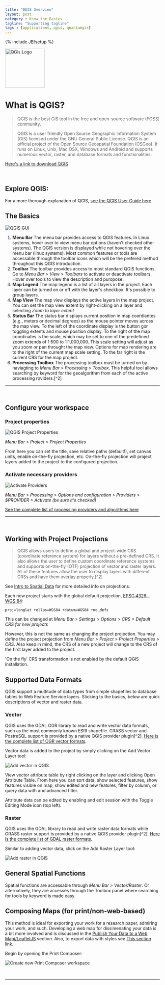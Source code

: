 ```yaml
---
title: "QGIS Overview"
layout: post
category : Know the Basics
tagline: "Supporting tagline"
tags : [applications, qgis, quantumgis]
---
```



{% include JB/setup %}


<a title="By User:Anitagraser on QGIS Wiki, User:Anitagraser (http://www.qgis.org/wiki/File:QGis_Logo.png) [CC BY-SA 3.0 (http://creativecommons.org/licenses/by-sa/3.0)], via Wikimedia Commons" href="http://commons.wikimedia.org/wiki/File%3AQGis_Logo.png"><img width="128" alt="QGis Logo" src="//upload.wikimedia.org/wikipedia/commons/thumb/7/71/QGis_Logo.png/128px-QGis_Logo.png"/></a>

# What is QGIS?

> QGIS is the best GIS tool in the free and open-source software (FOSS) community.

> QGIS is a user friendly Open Source Geographic Information System (GIS) licensed under the GNU General Public License. QGIS is an official project of the Open Source Geospatial Foundation (OSGeo). It runs on Linux, Unix, Mac OSX, Windows and Android and supports numerous vector, raster, and database formats and functionalities.

[Here's a link to download QGIS](http://www2.qgis.org/en/site/forusers/download.html)

<br>

## Explore QGIS:

For a more thorough explanation of QGIS, <a href="http://docs.qgis.org/2.6/en/docs/user_manual/" target="new">see the QGIS User Guide here</a>.

## The Basics

  ![QGIS GUI]({{site.baseurl}}{{ASSET_PATH}}/images/qgis-gui.png)

1. **Menu Bar**
The menu bar provides access to QGIS features. In Linux systems, hover over to view menu bar options (haven't checked other systems). The QGIS version is displayed while not hovering over the menu bar (linux systems). Most common features or tools are accessable through the toolbar icons which will be the prefered method throughout this QGIS introduction.
2. **Toolbar**
The toolbar provides access to most standard QGIS functions. Go to <em>Menu Bar > View > Toolbars</em> to activate or deactivate toolbars. Hover over tools to view the description and puropose.
3. **Map Legend**
The map legend is a list of all layers in the project. Each layer can be turned on or off with the layer's checkbox.  It's possible to group layers.
4. **Map View**
The map view displays the active layers in the map project. You can set the map view extent by right-clicking on a layer and selecting <em>Zoom to layer extent</em>
5. **Status Bar**
The status bar displays current position in map coordiantes (e.g., meters or decimal degrees) as the mouse pointer moves across the map view. To the left of the coordinate display is the button gor toggling extents and mouse position display. To the right of the map coordinates is the scale, which may be set to one of the predefined zoom extends of 1:500 to 1:1,000,000. This scale setting will adjust as you zoom or pan throught the map view. Options for map rendering are to the right of the current map scale setting. To the far right is the current CRS for the map project.
6. **Processing Toolbox**
The processing toolbox must be turned on by naviagting to <em>Menu Bar > Processing > Toolbox</em>. This helpful tool allows searching by keyword for the geoalgorithm from each of the active processing roviders.[^2]

----

<br>

## Configure your workspace

### Project properties

  ![QGIS Project Properties]({{site.baseurl}}{{ASSET_PATH}}/images/project-properties.jpg)

<em>Menu Bar > Project > Project Properties</em>

From here you can set the title, save relative paths (default!), set canvas units, enable on-the-fly projection, etc. On-the-fly projection will project layers added to the project to the configured projection. 


### Activate necessary providers

  ![Activate Providers]({{site.baseurl}}{{ASSET_PATH}}/images/providers-config.jpg)

<em>Menu Bar > Processing > Options and configuration > Providers > $PROVIDER > Activate (be sure it's checked)</em>

[See the complete list of processing providers and algorithms here](http://docs.qgis.org/2.6/en/docs/user_manual/processing_algs/index.html?highlight=providers)

----

<br>

## Working with Project Projections

> QGIS allows users to define a global and project-wide CRS (coordinate reference system) for layers without a pre-defined CRS. It also allows the user to define custom coordinate reference systems and supports on-the-fly (OTF) projection of vector and raster layers. All of these features allow the user to display layers with different CRSs and have them overlay properly.[^2]

See [Intro to Spatial Data]({{site.baseurl}}/intro/spatial-data) for more detailed info on projections.

Each new project starts with the global default projection, [EPSG:4326 - WGS 84](http://www.spatialreference.org/epsg/wgs-84/): 

``proj=longlat +ellps=WGS84 +datum=WGS84 +no_defs``

This can be changed at <em>Menu Bar > Settings > Options > CRS > Default CRS for new projects</em>

However, this is not the same as changing the project projection. You may define the project projection from <em>Menu Bar > Project > Project Properties > CRS</em>. Also keep in mind, the CRS of a new project will change to the CRS of the first layer added to the project.

'On the fly' CRS transformation is not enabled by the default QGIS installation.  

## Supported Data Formats

QGIS support a multitude of data types from simple shapefiles to database tables to Web Feature Service layers. Sticking to the basics, below are quick descriptions of vector and raster data.

### Vector 

QGIS uses the GDAL OGR library to read and write vector data formats, such as the most commonly known ESRI shapefile. GRASS vector and PostreSQL support is provided by a native QGIS provider plugin[^2]. [Here is the complete list of OGR vector formats](http://www.gdal.org/ogr_formats.html).

Vector data is added to the project by simply clicking on the Add Vector Layer tool:

![Add vector in QGIS]({{site.baseurl}}{{ASSET_PATH}}/images/add-vector.png)

View vector attribute table by right clicking on the layer and clicking Open Attribute Table. From here you can sort data, show selected features, show features visible on map, show edited and new features, filter by column, or query data with and advanced filter. 

Attribute data can be edited by enabling and edit session with the Toggle Editing Mode icon (top left).

### Raster

QGIS uses the GDAL library to read and write raster data formats while GRASS raster support is provided by a native QGIS provider plugin[^2]. [Here is the complete list of GDAL raster formats](http://www.gdal.org/formats_list.html).

Similar to adding vector data, click on the Add Raster Layer tool:

 ![Add raster in QGIS]({{site.baseurl}}{{ASSET_PATH}}/images/add-raster.png)

## General Spatial Functions

Spatial functions are accessable through <em>Menu Bar > Vector/Raster</em>. Or alternatively, they are accesses through the Toolbox panel where searching for tools by keyword is made easy. 

## Composing Maps (for print/non-web-based)

This method is ideal for exporting your work for a research paper, admiring your work, and such. Developing a web map for dissimenating your data is a bit more involved and is discussed in the [Publish Your Data to a Web Mapi/LeafletJS]({{site.baseurl}}/visualization/leaflet) section. Also, to export data with styles see [This section link](this-is-not-a-link).

Begin by opening the Print Composer: 

 ![Create new Print Composer workspace]({{site.baseurl}}{{ASSET_PATH}}/images/compose-map.png)

<br>

----
